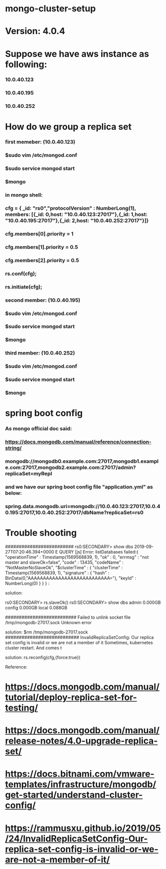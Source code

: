 # mongo-cluster-setup

# Version: 4.0.4

# Suppose we have aws instance as following:
### 10.0.40.123
### 10.0.40.195
### 10.0.40.252

# How do we group a replica set

### first memeber: (10.0.40.123)
### $sudo vim /etc/mongod.conf
### $sudo service mongod start
### $mongo

### in mongo shell:
### cfg = { _id: "rs0","protocolVersion" : NumberLong(1), members: [{_id: 0,host: "10.0.40.123:27017"},{_id: 1,host: "10.0.40.195:27017"},{_id: 2,host: "10.0.40.252:27017"}]}

### cfg.members[0].priority = 1
### cfg.members[1].priority = 0.5
### cfg.members[2].priority = 0.5

### rs.conf(cfg);
### rs.initiate(cfg);

### second member: (10.0.40.195)
### $sudo vim /etc/mongod.conf
### $sudo service mongod start
### $mongo

### third member: (10.0.40.252)
### $sudo vim /etc/mongod.conf
### $sudo service mongod start
### $mongo

# spring boot config

### As mongo official doc said:
### https://docs.mongodb.com/manual/reference/connection-string/
### mongodb://mongodb0.example.com:27017,mongodb1.example.com:27017,mongodb2.example.com:27017/admin?replicaSet=myRepl

### and we have our spring boot config file "application.yml" as below:
### spring.data.mongodb.uri=mongodb://10.0.40.123:27017,10.0.40.195:27017,10.0.40.252:27017/dbName?replicaSet=rs0

# Trouble shooting

#########################
rs0:SECONDARY> show dbs
2019-09-27T07:20:46.394+0000 E QUERY    [js] Error: listDatabases failed:{
        "operationTime" : Timestamp(1569568839, 1),
        "ok" : 0,
        "errmsg" : "not master and slaveOk=false",
        "code" : 13435,
        "codeName" : "NotMasterNoSlaveOk",
        "$clusterTime" : {
                "clusterTime" : Timestamp(1569568839, 1),
                "signature" : {
                        "hash" : BinData(0,"AAAAAAAAAAAAAAAAAAAAAAAAAAA="),
                        "keyId" : NumberLong(0)
                }
        }
} :

solution:

rs0:SECONDARY> rs.slaveOk()
rs0:SECONDARY> show dbs
admin       0.000GB
config      0.000GB
local       0.088GB

##########################
Failed to unlink socket file /tmp/mongodb-27017.sock Unknown error

solution:
$rm /tmp/mongodb-27017.sock
###########################
InvalidReplicaSetConfig: Our replica set config is invalid or we are not a member of it
Sometimes, kubernetes cluster restart. And comes t

solution:
rs.reconfig(cfg,{force:true})

Reference:
# https://docs.mongodb.com/manual/tutorial/deploy-replica-set-for-testing/
# https://docs.mongodb.com/manual/release-notes/4.0-upgrade-replica-set/
# https://docs.bitnami.com/vmware-templates/infrastructure/mongodb/get-started/understand-cluster-config/
# https://rammusxu.github.io/2019/05/24/InvalidReplicaSetConfig-Our-replica-set-config-is-invalid-or-we-are-not-a-member-of-it/

